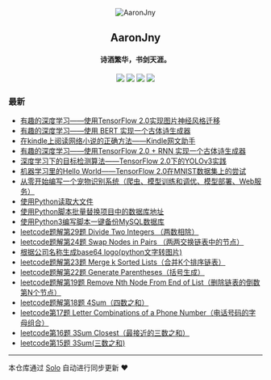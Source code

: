 <p align="center"><img alt="AaronJny" src="https://img.hacpai.com/file/2019/11/20944488removebgpreview-1130bc0a.png"></p><h2 align="center">
AaronJny
</h2>

<h4 align="center">诗酒繁华，书剑天涯。</h4>
<p align="center"><a title="AaronJny" target="_blank" href="https://github.com/AaronJny/solo-blog"><img src="https://img.shields.io/github/last-commit/AaronJny/solo-blog.svg?style=flat-square&color=FF9900"></a>
<a title="GitHub repo size in bytes" target="_blank" href="https://github.com/AaronJny/solo-blog"><img src="https://img.shields.io/github/repo-size/AaronJny/solo-blog.svg?style=flat-square"></a>
<a title="Solo Version" target="_blank" href="https://github.com/88250/solo/releases"><img src="https://img.shields.io/badge/solo-4.3.0-f1e05a.svg?style=flat-square&color=blueviolet"></a>
<a title="Hits" target="_blank" href="https://github.com/88250/hits"><img src="https://hits.b3log.org/AaronJny/solo-blog.svg"></a></p>

### 最新

* [有趣的深度学习——使用TensorFlow 2.0实现图片神经风格迁移](https://www.aaronjny.com/articles/2020/03/15/1584256301112.html)
* [有趣的深度学习——使用 BERT 实现一个古体诗生成器](https://www.aaronjny.com/articles/2020/03/11/1583923113887.html)
* [在kindle上阅读网络小说的正确方法——Kindle网文助手](https://www.aaronjny.com/articles/2020/03/11/1583918482378.html)
* [有趣的深度学习——使用TensorFlow 2.0 + RNN 实现一个古体诗生成器](https://www.aaronjny.com/articles/2020/01/02/1577944439534.html)
* [深度学习下的目标检测算法——TensorFlow 2.0下的YOLOv3实践](https://www.aaronjny.com/articles/2019/12/22/1576989909962.html)
* [机器学习里的Hello World——TensorFlow 2.0在MNIST数据集上的尝试](https://www.aaronjny.com/articles/2019/12/17/1576597057367.html)
* [从零开始编写一个宠物识别系统（爬虫、模型训练和调优、模型部署、Web服务）](https://www.aaronjny.com/articles/2019/12/17/1576592367309.html)
* [使用Python读取大文件](https://www.aaronjny.com/articles/2019/11/22/1574405631522.html)
* [使用Python脚本批量替换项目中的数据库地址](https://www.aaronjny.com/articles/2019/11/21/1574321234088.html)
* [使用Python3编写脚本一键备份MySQL数据库](https://www.aaronjny.com/articles/2019/11/19/1574145044800.html)
* [leetcode题解第29题 Divide Two Integers （两数相除）](https://www.aaronjny.com/articles/2019/11/06/1573024985893.html)
* [leetcode题解第24题 Swap Nodes in Pairs （两两交换链表中的节点）](https://www.aaronjny.com/articles/2019/11/06/1573019415566.html)
* [根据公司名称生成base64 logo(python文字转图片)](https://www.aaronjny.com/articles/2019/11/06/1573018075959.html)
* [leetcode题解第23题 Merge k Sorted Lists（合并K个排序链表）](https://www.aaronjny.com/articles/2019/11/06/1573017881785.html)
* [leetcode题解第22题 Generate Parentheses（括号生成）](https://www.aaronjny.com/articles/2019/11/06/1573017833526.html)
* [leetcode题解第19题 Remove Nth Node From End of List（删除链表的倒数第N个节点）](https://www.aaronjny.com/articles/2019/11/06/1573017762159.html)
* [leetcode题解第18题 4Sum（四数之和）](https://www.aaronjny.com/articles/2019/11/06/1573017601065.html)
* [leetcode第17题 Letter Combinations of a Phone Number（电话号码的字母组合）](https://www.aaronjny.com/articles/2019/11/06/1573017554442.html)
* [leetcode第16题 3Sum Closest（最接近的三数之和）](https://www.aaronjny.com/articles/2019/11/06/1573017483100.html)
* [leetcode第15题 3Sum(三数之和)](https://www.aaronjny.com/articles/2019/11/06/1573017427765.html)



---

本仓库通过 [Solo](https://github.com/88250/solo) 自动进行同步更新 ❤️ 